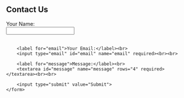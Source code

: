 <!DOCTYPE html>
<html lang="en">
<head>
    <meta charset="UTF-8">
    <meta name="viewport" content="width=device-width, initial-scale=1.0">
    <title>Contact Form</title>
  <script
src='//in.fw-cdn.com/31699228/863488.js'
chat='true'>
</script>
</head>
<body>
    <h2>Contact Us</h2>
    <form action="submit.php" method="post">
        <label for="name">Your Name:</label><br>
        <input type="text" id="name" name="name" required><br><br>
        
        <label for="email">Your Email:</label><br>
        <input type="email" id="email" name="email" required><br><br>
        
        <label for="message">Message:</label><br>
        <textarea id="message" name="message" rows="4" required></textarea><br><br>
        
        <input type="submit" value="Submit">
    </form>
</body>
</html>
